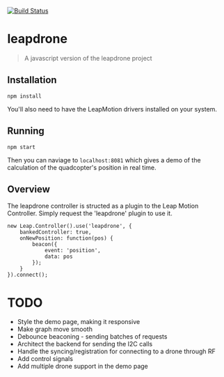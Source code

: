[![Build Status](https://travis-ci.org/adierkens/leapdrone-js.svg?branch=master)](https://travis-ci.org/adierkens/leapdrone-js)
# leapdrone
> A javascript version of the leapdrone project

## Installation

``` npm install ```

You'll also need to have the LeapMotion drivers installed on your system.

## Running

``` npm start ```

Then you can naviage to ```localhost:8081``` which gives a demo of the calculation of the quadcopter's position in real time.

## Overview

The leapdrone controller is structed as a plugin to the Leap Motion Controller. 
Simply request the 'leapdrone' plugin to use it.

```
new Leap.Controller().use('leapdrone', { 
    bankedController: true, 
    onNewPosition: function(pos) {
        beacon({
            event: 'position',
            data: pos
        });
    }
}).connect();
```

# TODO
 - Style the demo page, making it responsive
 - Make graph move smooth
 - Debounce beaconing - sending batches of requests 
 - Architect the backend for sending the I2C calls
 - Handle the syncing/registration for connecting to a drone through RF
 - Add control signals
 - Add multiple drone support in the demo page

